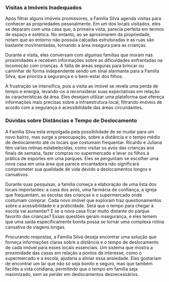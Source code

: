 ### Visitas a Imóveis Inadequados

Após filtrar alguns imóveis promissores, a Família Silva agenda visitas para conhecer as propriedades pessoalmente. Em um dos locais visitados, eles se deparam com uma casa que, à primeira vista, parecia perfeita em termos de espaço e estética. No entanto, ao se aproximarem da propriedade, notam que ao entorno não possuía calçadas estruturadas e as ruas são bastante movimentadas, tornando a área insegura para as crianças.

Durante a visita, eles conversam com algumas famílias que moram nas proximidades e recebem informações sobre as dificuldades enfrentadas na locomoção com crianças. A falta de áreas seguras para brincar ou caminhar de forma independente sendo um sinal alarmante para a Família Silva, que prioriza a segurança e o bem-estar dos filhos.

A frustração se intensifica, pois a visita ao imóvel se revela uma perda de tempo e energia, levando-os a reconsiderar suas expectativas em relação às características da área. Eles desejam utilizar uma plataforma que ofereça informações mais precisas sobre a infraestrutura local, filtrando imóveis de acordo com a segurança e acessibilidade das áreas circundantes.

### Dúvidas sobre Distâncias e Tempo de Deslocamento

A Família Silva está empolgada pela possibilidade de se mudar para um novo bairro, mas surge a preocupação, sobre a distância e o tempo médio de deslocamento até os locais que costumam frequentar. Ricardo e Juliana têm várias rotinas estabelecidas, como visitar os avós das crianças aos finais de semana, fazer compras no supermercado e levar os filhos à prática de esportes em uma parques. Eles se perguntam se escolher uma nova casa em uma área que parece encantadora não significará comprometer sua qualidade de vida devido a deslocamentos longos e cansativos.

Durante suas pesquisas, a família começa a elaboração de uma lista dos locais importantes: a casa dos avós, uma farmácia de confiança, a igreja que frequentam, as escolas das crianças e o supermercado onde costumam comprar. Cada novo imóvel que exploram traz questionamentos sobre a acessibilidade e a praticidade. Será que o tempo para chegar à escola vai aumentar? E se a nova casa ficar muito distante do parque favorito das crianças? Essas questões geram insegurança, e eles temem que uma saída especificamente bonita possa se tornar uma complexa rotina cansativa de viagens longas.

Procurando respostas, a Família Silva deseja encontrar uma solução que forneça informações claras sobre a distância e o tempo de deslocamento de cada imóvel para esses locais essenciais. Um sistema que mostra a proximidade das casas em relação a pontos de interesse, como o supermercado e a escola, ajudaria a aliviar essa ansiedade. Eles gostariam de encontrar um lar que não só seja bonito e seguro, mas que também facilite a vida cotidiana, permitindo que o tempo em família seja maximizado, sem se perder em deslocamentos desnecessários. 

